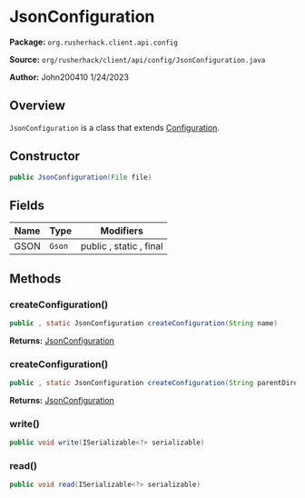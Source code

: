 # JsonConfiguration

**Package:** `org.rusherhack.client.api.config`

**Source:** `org/rusherhack/client/api/config/JsonConfiguration.java`

**Author:** John200410 1/24/2023



## Overview

`JsonConfiguration` is a class that extends [Configuration](/client/api/config/Configuration.md).

## Constructor

```java
public JsonConfiguration(File file)
```

## Fields

| Name | Type | Modifiers |
|------|------|----------|
| GSON | `Gson` | public , static , final |


## Methods

### createConfiguration()

```java
public , static JsonConfiguration createConfiguration(String name)
```

**Returns:** [JsonConfiguration](/client/api/config/JsonConfiguration.md)

### createConfiguration()

```java
public , static JsonConfiguration createConfiguration(String parentDirectory, String name)
```

**Returns:** [JsonConfiguration](/client/api/config/JsonConfiguration.md)

### write()

```java
public void write(ISerializable<?> serializable)
```

### read()

```java
public void read(ISerializable<?> serializable)
```

